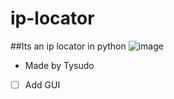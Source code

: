 # ip-locator
##Its an ip locator in python
![image](https://user-images.githubusercontent.com/91703892/146998999-94145c40-9fb0-4e2f-b0d2-f30fe5fe5f83.png)
- Made by Tysudo
- [ ] Add GUI
